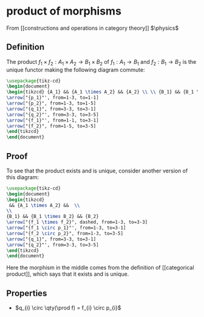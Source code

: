 # product of morphisms
From [[constructions and operations in category theory]]
$\physics$
## Definition
The product $f_{1} \times f_{2}: A_{1}\times A_{2} \to B_{1}\times B_{2}$ of $f_{1}: A_{1}\to B_{1}$ and $f_{2}: B_{1}\to B_{2}$ is the unique functor making the following diagram commute:
```tikz
\usepackage{tikz-cd}
\begin{document}
\begin{tikzcd} {A_1} && {A_1 \times A_2} && {A_2} \\ \\ {B_1} && {B_1 \times B_2} && {B_2} \arrow["{f_1 \times f_2}", dashed, from=1-3, to=3-3]
\arrow["{p_1}"', from=1-3, to=1-1]
\arrow["{p_2}", from=1-3, to=1-5]
\arrow["{q_1}", from=3-3, to=3-1]
\arrow["{q_2}"', from=3-3, to=3-5]
\arrow["{f_1}"', from=1-1, to=3-1]
\arrow["{f_2}", from=1-5, to=3-5]
\end{tikzcd}
\end{document}
```

## Proof
To see that the product exists and is unique, consider another version of this diagram:
```tikz
\usepackage{tikz-cd}
\begin{document}
\begin{tikzcd}
 && {A_1 \times A_2} &&  \\
\\
{B_1} && {B_1 \times B_2} && {B_2}
\arrow["{f_1 \times f_2}", dashed, from=1-3, to=3-3]
\arrow["{f_1 \circ p_1}"', from=1-3, to=3-1]
\arrow["{f_2 \circ p_2}", from=1-3, to=3-5]
\arrow["{q_1}", from=3-3, to=3-1]
\arrow["{q_2}"', from=3-3, to=3-5]
\end{tikzcd}
\end{document}
```
Here the morphism in the middle comes from the definition of [[categorical product]], which says that it exists and is unique.

## Properties
- $q_{i} \circ \qty(\prod f) = f_{i} \circ p_{i}$